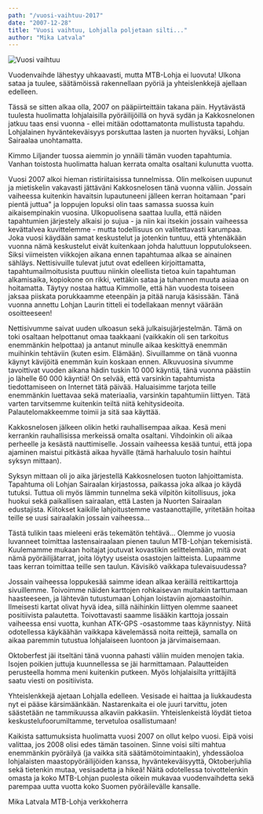 ```yaml
---
path: "/vuosi-vaihtuu-2017"
date: "2007-12-28"
title: "Vuosi vaihtuu, Lohjalla poljetaan silti..."
author: "Mika Latvala"
---
```

![Vuosi vaihtuu](/img/vuosi-vaihtuu-2017.jpg)

Vuodenvaihde lähestyy uhkaavasti, mutta MTB-Lohja ei luovuta! Ulkona sataa ja tuulee, säätämöissä rakennellaan pyöriä ja yhteislenkkejä ajellaan edelleen.

Tässä se sitten alkaa olla, 2007 on pääpiirteittäin takana päin. Hyytävästä tuulesta huolimatta lohjalaisilla pyöräilijöillä on hyvä sydän ja Kakkosnelonen jatkuu taas ensi vuonna - ellei mitään odottamatonta mullistusta tapahdu. Lohjalainen hyväntekeväisyys porskuttaa lasten ja nuorten hyväksi, Lohjan Sairaalaa unohtamatta.

Kimmo Liljander tuossa aiemmin jo ynnäili tämän vuoden tapahtumia. Vanhan toistosta huolimatta haluan kerrata omalta osaltani kulunutta vuotta.

Vuosi 2007 alkoi hieman ristiriitaisissa tunnelmissa. Olin melkoisen uupunut ja mietiskelin vakavasti jättäväni Kakkosnelosen tänä vuonna väliin. Jossain vaiheessa kuitenkin havaitsin lupautuneeni jälleen kerran hoitamaan "pari pientä juttua" ja loppujen lopuksi olin taas samassa suossa kuin aikaisempinakin vuosina. Ulkopuolisena saattaa luulla, että näiden tapahtumien järjestely alkaisi jo sujua - ja niin kai itsekin jossain vaiheessa kevättalvea kuvittelemme - mutta todellisuus on valitettavasti karumpaa. Joka vuosi käydään samat keskustelut ja jotenkin tuntuu, että yhtenäkään vuonna nämä keskustelut eivät kuitenkaan johda haluttuun lopputulokseen. Siksi viimeisten viikkojen aikana ennen tapahtumaa alkaa se ainainen sähläys. Nettisivuille tulevat jutut ovat edelleen kirjoittamatta, tapahtumailmoitusista puuttuu niinkin oleellista tietoa kuin tapahtuman alkamisaika, kopiokone on rikki, vettäkin sataa ja tuhannen muuta asiaa on hoitamatta. Täytyy nostaa hattua Kimmolle, että hän vuodesta toiseen jaksaa piiskata porukkaamme eteenpäin ja pitää naruja käsissään. Tänä vuonna annettu Lohjan Laurin titteli ei todellakaan mennyt väärään osoitteeseen!

Nettisivumme saivat uuden ulkoasun sekä julkaisujärjestelmän. Tämä on toki osaltaan helpottanut omaa taakkaani (vaikkakin oli sen tarkoitus enemmänkin helpottaa) ja antanut minulle aikaa keskittyä enemmän muihinkin tehtäviin (kuten esim. Elämään). Sivuillamme on tänä vuonna käynyt kävijöitä enemmän kuin koskaan ennen. Alkuvuosina sivumme tavoittivat vuoden aikana hädin tuskin 10 000 käyntiä, tänä vuonna päästiin jo lähelle 60 000 käyntiä! On selvää, että varsinkin tapahtumista tiedottamiseen on Internet tätä päivää. Haluaisimme tarjota teille enemmänkin luettavaa sekä materiaalia, varsinkin tapahtumiin liittyen. Tätä varten tarvitsemme kuitenkin teiltä niitä kehitysideoita. Palautelomakkeemme toimii ja sitä saa käyttää.

Kakkosnelosen jälkeen olikin hetki rauhallisempaa aikaa. Kesä meni kerrankin rauhallisissa merkeissä omalta osaltani. Vihdoinkin oli aikaa perheelle ja kesästä nauttimiselle. Jossain vaiheessa kesää tuntui, että jopa ajaminen maistui pitkästä aikaa hyvälle (tämä harhaluulo tosin haihtui syksyn mittaan).

Syksyn mittaan oli jo aika järjestellä Kakkosnelosen tuoton lahjoittamista. Tapahtuma oli Lohjan Sairaalan kirjastossa, paikassa joka alkaa jo käydä tutuksi. Tuttua oli myös lämmin tunnelma sekä vilpitön kiitollisuus, joka huokui sekä paikallisen sairaalan, että Lasten ja Nuorten Sairaalan edustajista. Kiitokset kaikille lahjoitustemme vastaanottajille, yritetään hoitaa teille se uusi sairaalakin jossain vaiheessa...

Tästä tulikin taas mieleeni eräs tekemätön tehtävä... Olemme jo vuosia luvanneet toimittaa lastensairaalaan pienen taulun MTB-Lohjan tekemisistä. Kuulemamme mukaan hoitajat joutuvat kovastikin selittelemään, mitä ovat nämä pyöräilijätarrat, joita löytyy useista osastojen laitteista. Lupaamme taas kerran toimittaa teille sen taulun. Kävisikö vaikkapa tulevaisuudessa?

Jossain vaiheessa loppukesää saimme idean alkaa keräillä reittikarttoja sivuillemme. Toivoimme näiden karttojen rohkaisevan muitakin tarttumaan haasteeseen, ja lähtevän tutustumaan Lohjan loistaviin ajomaastoihin. Ilmeisesti kartat olivat hyvä idea, sillä näihinkin liittyen olemme saaneet positiivista palautetta. Toivottavasti saamme lisääkin karttoja jossain vaiheessa ensi vuotta, kunhan ATK-GPS -osastomme taas käynnistyy. Niitä odotellessa käykäähän vaikkapa kävelemässä noita reittejä, samalla on aikaa paremmin tutustua lohjalaiseen luontoon ja järvimaisemaan.

Oktoberfest jäi itseltäni tänä vuonna pahasti väliin muiden menojen takia. Isojen poikien juttuja kuunnellessa se jäi harmittamaan. Palautteiden perusteella homma meni kuitenkin putkeen. Myös lohjalaisilta yrittäjiltä saatu viesti on positiivista.

Yhteislenkkejä ajetaan Lohjalla edelleen. Vesisade ei haittaa ja liukkaudesta nyt ei pääse kärsimäänkään. Nastarenkaita ei ole juuri tarvittu, joten säästetään ne tammikuussa alkaviin pakkasiin. Yhteislenkeistä löydät tietoa keskustelufoorumiltamme, tervetuloa osallistumaan!

Kaikista sattumuksista huolimatta vuosi 2007 on ollut kelpo vuosi. Eipä voisi valittaa, jos 2008 olisi edes tämän tasoinen. Sinne voisi silti mahtua enemmänkin pyöräilyä (ja vaikka sitä säätämötoimintaakin), yhdessäoloa lohjalaisten maastopyöräilijöiden kanssa, hyväntekeväisyyttä, Oktoberjuhlia sekä tietenkin mutaa, vesisadetta ja hikeä! Näitä odotellessa toivottelenkin omasta ja koko MTB-Lohjan puolesta oikein mukavaa vuodenvaihdetta sekä parempaa uutta vuotta koko Suomen pyöräilevälle kansalle.

Mika Latvala
MTB-Lohja verkkoherra